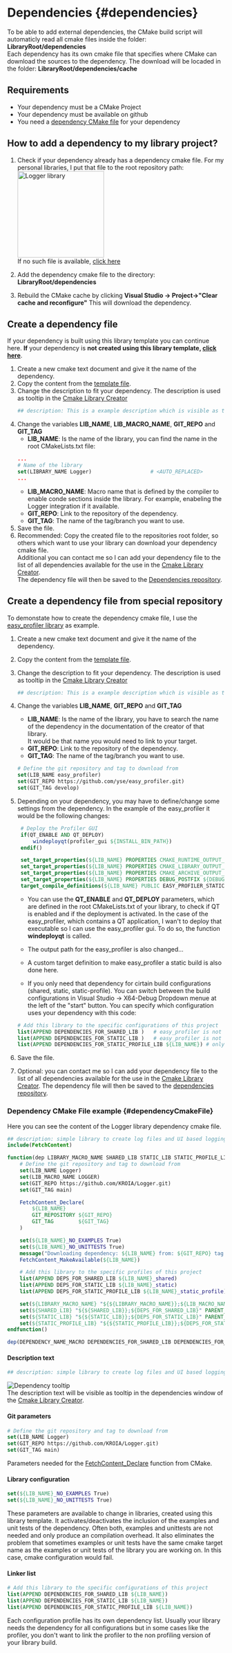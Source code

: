 # Dependencies {#dependencies}
To be able to add external dependencies, the CMake build script will automaticly read all cmake files inside the folder:
**LibraryRoot/dependencies**<br>
Each dependency has its own cmake file that specifies where CMake can download the sources to the dependency.
The download will be locaded in the folder:
**LibraryRoot/dependencies/cache**<br>


## Requirements
- Your dependency must be a CMake Project
- Your dependency must be available on github
- You need a [dependency CMake file](#dependencyCmakeFile) for your dependency
  
## How to add a dependency to my library project?
1. Check if your dependency already has a dependency cmake file.
   For my personal libraries, I put that file to the root repository path:<br>
   <img src="LoggerDependency.png" alt="Logger library" width="200"/><br>
   If no such file is available, [click here](#Create-a-dependency-file)

2. Add the dependency cmake file to the directory:
   **LibraryRoot/dependencies**

3. Rebuild the CMake cache by clicking 
   **Visual Studio -> Project->"Clear cache and reconfigure"**
   This will download the dependency.



## Create a dependency file
If your dependency is built using this library template you can continue here.
**If** your dependency is **not created using this library template, [click here](#Create-a-dependency-file-from-special-repository)**.
1. Create a new cmake text document and give it the name of the dependency.
2. Copy the content from the [template file](https://raw.githubusercontent.com/KROIA/QT_cmake_library_template/main/dependencies/DependencyTemplate.cmake).
3. Change the description to fit your dependency. The description is used as tooltip in the [Cmake Library Creator](https://github.com/KROIA/CmakeLibCreator)<br>
    ``` cmake
    ## description: This is a example description which is visible as tooltip in the CmakeLibraryCreator
    ```
4. Change the variables **LIB_NAME**, **LIB_MACRO_NAME**, **GIT_REPO** and **GIT_TAG**<br>
    - **LIB_NAME**: Is the name of the library, you can find the name in the root CMakeLists.txt file:<br>
    ``` cmake
    ...
    # Name of the library
    set(LIBRARY_NAME Logger)                   # <AUTO_REPLACED>
    ...
    ```
    - **LIB_MACRO_NAME**: Macro name that is defined by the compiler to enable conde sections inside the library. For example, enabeling the Logger integration if it available.<br>
    - **GIT_REPO**: Link to the repository of the dependency.
    - **GIT_TAG**: The name of the tag/branch you want to use.
5. Save the file.
6. Recommended: Copy the created file to the repositories root folder, so others which want to use your library can download your dependency cmake file.<br>
   Additional you can contact me so I can add your dependency file to the list of all dependencies available for the use in the [Cmake Library Creator](https://github.com/KROIA/CmakeLibCreator).<br>
   The dependency file will then be saved to the [Dependencies repository](https://github.com/KROIA/QT_cmake_library_template/tree/dependencies).

## Create a dependency file from special repository
To demonstate how to create the dependency cmake file, I use the [easy_profiler library](https://github.com/yse/easy_profiler) as example.
1. Create a new cmake text document and give it the name of the dependency.
2. Copy the content from the [template file](https://raw.githubusercontent.com/KROIA/QT_cmake_library_template/main/dependencies/DependencyTemplate.cmake).
3. Change the description to fit your dependency. The description is used as tooltip in the [Cmake Library Creator](https://github.com/KROIA/CmakeLibCreator)<br>
    ``` cmake
    ## description: This is a example description which is visible as tooltip in the CmakeLibraryCreator
    ```
4. Change the variables **LIB_NAME**, **GIT_REPO** and **GIT_TAG** 
    - **LIB_NAME**: Is the name of the library, you have to search the name of the dependency in the documentation of the creator of that library.<br>
    It would be that name you would need to link to your target.<br>
    - **GIT_REPO**: Link to the repository of the dependency.
    - **GIT_TAG**: The name of the tag/branch you want to use.<br>
    ``` cmake
    # Define the git repository and tag to download from
    set(LIB_NAME easy_profiler)
    set(GIT_REPO https://github.com/yse/easy_profiler.git)
    set(GIT_TAG develop)
    ```

5. Depending on your dependency, you may have to define/change some settings from the dependency. 
   In the example of the easy_profiler it would be the following changes:<br>
   ``` cmake
    # Deploy the Profiler GUI
    if(QT_ENABLE AND QT_DEPLOY)
        windeployqt(profiler_gui ${INSTALL_BIN_PATH})
    endif()

    set_target_properties(${LIB_NAME} PROPERTIES CMAKE_RUNTIME_OUTPUT_DIRECTORY ${RUNTIME_OUTPUT_DIRECTORY})
    set_target_properties(${LIB_NAME} PROPERTIES CMAKE_LIBRARY_OUTPUT_DIRECTORY ${RUNTIME_OUTPUT_DIRECTORY})
    set_target_properties(${LIB_NAME} PROPERTIES CMAKE_ARCHIVE_OUTPUT_DIRECTORY ${RUNTIME_OUTPUT_DIRECTORY})
    set_target_properties(${LIB_NAME} PROPERTIES DEBUG_POSTFIX ${DEBUG_POSTFIX_STR})
    target_compile_definitions(${LIB_NAME} PUBLIC EASY_PROFILER_STATIC)
    ```
    - You can use the **QT_ENABLE** and **QT_DEPLOY** parameters, which are defined in the root CMakeLists.txt of your library, to check if QT is enabled and if the deployment is activated.
    In the case of the easy_profiler, which contains a QT application, I wan't to deploy that executable so I can use the easy_profiler gui.
    To do so, the function **windeployqt** is called.

    - The output path for the easy_profiler is also changed...
    - A custom target definition to make easy_profiler a static build is also done here.

    - If you only need that dependency for cirtain build configurations (shared, static, static-profile).
      You can switch between the build configurations in Visual Studio -> X64-Debug Dropdown menue at the left of the "start" button.
      You can specify which configuration uses your dependency with this code:<br>
    ``` cmake
    # Add this library to the specific configurations of this project
    list(APPEND DEPENDENCIES_FOR_SHARED_LIB )   # easy_profiler is not needed for the shared profile
    list(APPEND DEPENDENCIES_FOR_STATIC_LIB )   # easy_profiler is not needed for the static profile
    list(APPEND DEPENDENCIES_FOR_STATIC_PROFILE_LIB ${LIB_NAME}) # only used for static profiling profile
    ```

6. Save the file.
7. Optional: you can contact me so I can add your dependency file to the list of all dependencies available for the use in the [Cmake Library Creator](https://github.com/KROIA/CmakeLibCreator).
   The dependency file will then be saved to the [dependencies repository](https://github.com/KROIA/QT_cmake_library_template/tree/dependencies).



### Dependency CMake File example {#dependencyCmakeFile}
Here you can see the content of the Logger library dependency cmake file.<br>
``` cmake
## description: simple library to create log files and UI based logging systems
include(FetchContent)

function(dep LIBRARY_MACRO_NAME SHARED_LIB STATIC_LIB STATIC_PROFILE_LIB)
    # Define the git repository and tag to download from
    set(LIB_NAME Logger)
    set(LIB_MACRO_NAME LOGGER)
    set(GIT_REPO https://github.com/KROIA/Logger.git)
    set(GIT_TAG main)

    FetchContent_Declare(
        ${LIB_NAME}
        GIT_REPOSITORY ${GIT_REPO}
        GIT_TAG        ${GIT_TAG}
    )

    set(${LIB_NAME}_NO_EXAMPLES True)
    set(${LIB_NAME}_NO_UNITTESTS True)
    message("Downloading dependency: ${LIB_NAME} from: ${GIT_REPO} tag: ${GIT_TAG}")
    FetchContent_MakeAvailable(${LIB_NAME})

    # Add this library to the specific profiles of this project
    list(APPEND DEPS_FOR_SHARED_LIB ${LIB_NAME}_shared)
    list(APPEND DEPS_FOR_STATIC_LIB ${LIB_NAME}_static)
    list(APPEND DEPS_FOR_STATIC_PROFILE_LIB ${LIB_NAME}_static_profile) # only use for static profiling profile

    set(${LIBRARY_MACRO_NAME} "${${LIBRARY_MACRO_NAME}};${LIB_MACRO_NAME}" PARENT_SCOPE)
    set(${SHARED_LIB} "${${SHARED_LIB}};${DEPS_FOR_SHARED_LIB}" PARENT_SCOPE)
    set(${STATIC_LIB} "${${STATIC_LIB}};${DEPS_FOR_STATIC_LIB}" PARENT_SCOPE)
    set(${STATIC_PROFILE_LIB} "${${STATIC_PROFILE_LIB}};${DEPS_FOR_STATIC_PROFILE_LIB}" PARENT_SCOPE)
endfunction()

dep(DEPENDENCY_NAME_MACRO DEPENDENCIES_FOR_SHARED_LIB DEPENDENCIES_FOR_STATIC_LIB DEPENDENCIES_FOR_STATIC_PROFILE_LIB)

``` 

#### Description text
``` cmake
## description: simple library to create log files and UI based logging systems
```
![Dependency tooltip](LoggerDependency_tooltip.png)<br>
The description text will be visible as tooltip in the dependencies window of the [Cmake Library Creator](https://github.com/KROIA/CmakeLibCreator).
#### Git parameters
``` cmake
# Define the git repository and tag to download from
set(LIB_NAME Logger)
set(GIT_REPO https://github.com/KROIA/Logger.git)
set(GIT_TAG main)
```
Parameters needed for the [FetchContent_Declare](https://cmake.org/cmake/help/latest/module/FetchContent.html) function from CMake.

#### Library configuration
``` cmake
set(${LIB_NAME}_NO_EXAMPLES True)
set(${LIB_NAME}_NO_UNITTESTS True)
```
These parameters are available to change in libraries, created using this library template.
It activates/deactivates the inclusion of the examples and unit tests of the dependency.
Often both, examples and unittests are not needed and only produce an compilation overhead.
It also eliminates the problem that sometimes examples or unit tests have the same cmake target name as the examples or unit tests of the library you are working on. In this case, cmake configuration would fail.

#### Linker list
``` cmake
# Add this library to the specific configurations of this project
list(APPEND DEPENDENCIES_FOR_SHARED_LIB ${LIB_NAME})   
list(APPEND DEPENDENCIES_FOR_STATIC_LIB ${LIB_NAME})  
list(APPEND DEPENDENCIES_FOR_STATIC_PROFILE_LIB ${LIB_NAME}) 
```
Each configuration profile has its own dependency list.
Usually your library needs the dependency for all configurations but in some cases like the profiler, you don't want to link the profiler to the non profiling version of your library build.